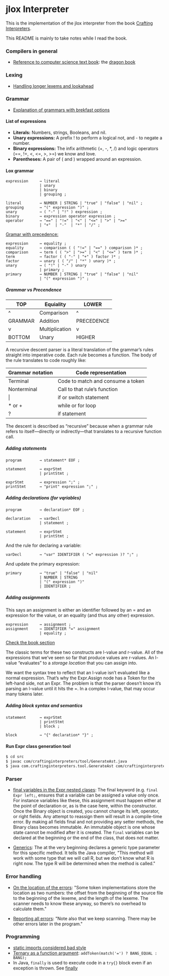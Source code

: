 # jlox Interpreter

This is the implementation of the jlox interpreter from the book [Crafting Interpreters](https://craftinginterpreters.com/).

This README is mainly to take notes while I read the book.

### Compilers in general

* [Reference to computer science text book](https://craftinginterpreters.com/scanning.html#regular-languages-and-expressions): the [dragon book](https://en.wikipedia.org/wiki/Compilers:_Principles,_Techniques,_and_Tools)

### Lexing

* [Handling longer lexems and lookahead](https://craftinginterpreters.com/scanning.html#longer-lexemes)

### Grammar

* [Explanation of grammars with brekfast options](https://craftinginterpreters.com/representing-code.html#rules-for-grammars)

#### List of expressions

- **Literals:** Numbers, strings, Booleans, and nil.
- **Unary expressions:** A prefix ! to perform a logical not, and - to negate a number.
- **Binary expressions:** The infix arithmetic (+, -, *, /) and logic operators (==, !=, <, <=, >, >=) we know and love.
- **Parentheses:** A pair of ( and ) wrapped around an expression.

#### Lox grammar

```
expression     → literal
               | unary
               | binary
               | grouping ;

literal        → NUMBER | STRING | "true" | "false" | "nil" ;
grouping       → "(" expression ")" ;
unary          → ( "-" | "!" ) expression ;
binary         → expression operator expression ;
operator       → "==" | "!=" | "<" | "<=" | ">" | ">="
               | "+"  | "-"  | "*" | "/" ;
```

[Gramar with precedence:](https://craftinginterpreters.com/parsing-expressions.html#ambiguity-and-the-parsing-game)

```
expression     → equality ;
equality       → comparison ( ( "!=" | "==" ) comparison )* ;
comparison     → term ( ( ">" | ">=" | "<" | "<=" ) term )* ;
term           → factor ( ( "-" | "+" ) factor )* ;
factor         → unary ( ( "/" | "*" ) unary )* ;
unary          → ( "!" | "-" ) unary
               | primary ;
primary        → NUMBER | STRING | "true" | "false" | "nil"
               | "(" expression ")" ;
```

##### Grammar vs Precendence

| TOP     | Equiality      | LOWER      |
| -       | -              | -          |
| ^       | Comparison     | ^          |
| GRAMMAR | Addition       | PRECEDENCE |
| v       | Multiplication | v          |
| BOTTOM  | Unary          | HIGHER     |

A recursive descent parser is a literal translation of the grammar’s rules straight into imperative code. Each rule becomes a function. The body of the rule translates to code roughly like:

| Grammar notation | Code representation               |
| -                | -                                 |
| Terminal         | Code to match and consume a token |
| Nonterminal      | Call to that rule’s function      |
| \|               | if or switch statement            |
| * or +           | while or for loop                 |
| ?	               | if statement                      |

The descent is described as “recursive” because when a grammar rule refers to itself—directly or indirectly—that translates to a recursive function call.

##### Adding statements

```
program        → statement* EOF ;

statement      → exprStmt
               | printStmt ;

exprStmt       → expression ";" ;
printStmt      → "print" expression ";" ;
```

##### Adding declarations (for vqriables)

```
program        → declaration* EOF ;

declaration    → varDecl
               | statement ;

statement      → exprStmt
               | printStmt ;
```

And the rule for declaring a variable:

```
varDecl        → "var" IDENTIFIER ( "=" expression )? ";" ;
```

And update the primary expression:

```
primary        → "true" | "false" | "nil"
               | NUMBER | STRING
               | "(" expression ")"
               | IDENTIFIER ;
```

##### Adding assignments

This says an assignment is either an identifier followed by
an = and an expression for the value, or an equality
(and thus any other) expression.

```
expression     → assignment ;
assignment     → IDENTIFIER "=" assignment
               | equality ;
```

[Check the book section](https://craftinginterpreters.com/statements-and-state.html#assignment-syntax)

The classic terms for these two constructs are l-value and
r-value. All of the expressions that we’ve seen so far that
produce values are r-values. An l-value “evaluates” to a
*storage location* that you can assign into.

We want the syntax tree to reflect that an l-value isn’t
evaluated like a normal expression. That’s why the Expr.Assign
node has a Token for the left-hand side, not an Expr.
The problem is that the parser doesn’t know it’s parsing an
l-value until it hits the =. In a complex l-value, that may
occur many tokens later.

##### Adding block syntax and semantics

```
statement      → exprStmt
               | printStmt
               | block ;

block          → "{" declaration* "}" ;
```

#### Run Expr class generation tool

```bash
$ cd src
$ javac com/craftinginterpreters/tool/GenerateAst.java
$ java com.craftinginterpreters.tool.GenerateAst com/craftinginterpreters/lox
```

### Parser

* [final variables in the Expr nested clases](https://craftinginterpreters.com/representing-code.html#metaprogramming-the-trees): The final keyword (e.g. `final Expr left;`, ensures that a
variable can be assigned a value only once. For instance variables like these, this assignment must happen either at the point of declaration or, as is the case
here, within the constructor. Once the Binary object is created, you cannot change its left, operator, or right fields. Any attempt to reassign them will result in a compile-time error.
By making all fields final and not providing any setter methods, the Binary class becomes immutable. An immutable object is one whose state cannot be modified after it is created.
The `final` variables can be declared at the beginning or the end of the class, that does not matter.

* [Generics](https://craftinginterpreters.com/representing-code.html#visitors-for-expressions): The <R> at the very beginning declares a generic type
parameter for this specific method. It tells the Java compiler, "This method will work with some type that we will call R, but we don't know what R is right now.
The type R will be determined when the method is called."

### Error handling

* [On the location of the errors](https://craftinginterpreters.com/scanning.html#location-information): "Some token implementations store the location as two numbers: the offset from the beginning of
the source file to the beginning of the lexeme, and the length of the lexeme. The scanner needs to
know these anyway, so there’s no overhead to calculate them."

* [Reporting all errors](https://craftinginterpreters.com/scanning.html#lexical-errors): "Note also that we keep scanning. There may be other errors later in the program."

### Programming

* [static imports considered bad style](https://craftinginterpreters.com/scanning.html#the-scanner-class)
* [Ternary as a function argument](https://craftinginterpreters.com/scanning.html#operators): `addToken(match('=') ? BANG_EQUAL : BANG);`
* In Java, `finally` is used to execute code in a `try{}` block even if
  an exception is thrown. See [finally](https://craftinginterpreters.com/statements-and-state.html#assignment-syntax:~:text=void%20executeBlock(,%3D%20previous%3B%0A%20%20%20%20%7D%0A%20%20%7D))
